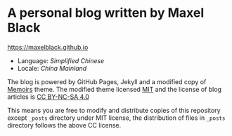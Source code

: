 # A personal blog written by Maxel Black

https://maxelblack.github.io

- Language: *Simplified Chinese*
- Locale: *China Mainland*

The blog is powered by GitHub Pages, Jekyll and a modified copy of [Memoirs](https://github.com/wowthemesnet/jekyll-theme-memoirs) theme. The modified theme licensed [MIT](https://github.com/maxelblack/maxelblack.github.io/blob/main/LICENSE) and the license of blog articles is [CC BY-NC-SA 4.0](https://creativecommons.org/licenses/by-nc-sa/4.0)

This means you are free to modify and distribute copies of this repository except `_posts` directory under MIT license, the distribution of files in `_posts` directory follows the above CC license.
